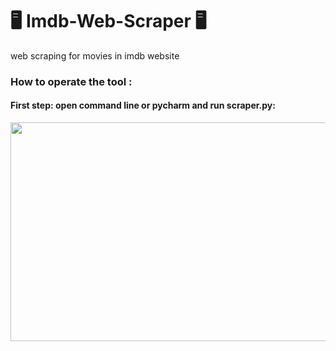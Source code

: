 # 🖥️ Imdb-Web-Scraper 🖥️
web scraping for movies in imdb website

### How to operate the tool : 
#### First step: open command line or pycharm and run scraper.py:
  <img src="gif files/victim_reconnect_to_fa_ap.gif" width="600" height="350" >
